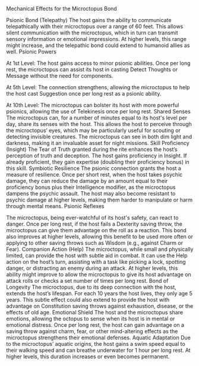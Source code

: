 Mechanical Effects for the Microctopus Bond 

Psionic Bond (Telepathy) 
The host gains the ability to communicate telepathically with their microctopus over a range of 60 feet. This allows silent communication with the microctopus, which in turn can transmit sensory information or emotional impressions. At higher levels, this range might increase, and the telepathic bond could extend to humanoid allies as well. Psionic Powers 

At 1st Level: The host gains access to minor psionic abilities. Once per long rest, the microctopus can assist its host in casting Detect Thoughts or Message without the need for components. 

At 5th Level: The connection strengthens, allowing the microctopus to help the host cast Suggestion once per long rest as a psionic ability. 

At 10th Level: The microctopus can bolster its host with more powerful psionics, allowing the use of Telekinesis once per long rest. Shared Senses The microctopus can, for a number of minutes equal to its host's level per day, share its senses with the host. This allows the host to perceive through the microctopus’ eyes, which may be particularly useful for scouting or detecting invisible creatures. The microctopus can see in both dim light and darkness, making it an invaluable asset for night missions. Skill Proficiency (Insight) The Tear of Truth granted during the rite enhances the host’s perception of truth and deception. The host gains proficiency in Insight. If already proficient, they gain expertise (doubling their proficiency bonus) in this skill. Symbiotic Resilience The psionic connection grants the host a measure of resilience. Once per short rest, when the host takes psychic damage, they can reduce the damage by an amount equal to their proficiency bonus plus their Intelligence modifier, as the microctopus dampens the psychic assault. The host may also become resistant to psychic damage at higher levels, making them harder to manipulate or harm through mental means. Psionic Reflexes    

The microctopus, being ever-watchful of its host's safety, can react to danger. Once per long rest, if the host fails a Dexterity saving throw, the microctopus can give them advantage on the roll as a reaction. This bond also improves at higher levels, allowing this benefit to be used more often or applying to other saving throws such as Wisdom (e.g., against Charm or Fear). Companion Action (Help) The microctopus, while small and physically limited, can provide the host with subtle aid in combat. It can use the Help action on the host’s turn, assisting with a task like picking a lock, spotting danger, or distracting an enemy during an attack. At higher levels, this ability might improve to allow the microctopus to give its host advantage on attack rolls or checks a set number of times per long rest. Bond of Longevity The microctopus, due to its deep connection with the host, extends the host’s lifespan. For each 10 years the host lives, they only age 5 years. This subtle effect could also extend to provide the host with advantage on Constitution saving throws against exhaustion, disease, or the effects of old age. Emotional Shield The host and the microctopus share emotions, allowing the octopus to sense when its host is in mental or emotional distress. Once per long rest, the host can gain advantage on a saving throw against charm, fear, or other mind-altering effects as the microctopus strengthens their emotional defenses. Aquatic Adaptation Due to the microctopus’ aquatic origins, the host gains a swim speed equal to their walking speed and can breathe underwater for 1 hour per long rest. At higher levels, this duration increases or even becomes permanent.